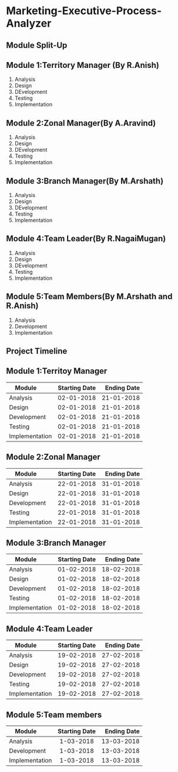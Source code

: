 # Marketing-Executive-Process-Analyzer

## Module Split-Up
## Module 1:Territory Manager (By R.Anish)
1. Analysis
2. Design
3. DEvelopment
4. Testing
5. Implementation
## Module 2:Zonal Manager(By A.Aravind)
1. Analysis
2. Design
3. DEvelopment
4. Testing
5. Implementation
## Module 3:Branch Manager(By M.Arshath)
1. Analysis
2. Design
3. DEvelopment
4. Testing
5. Implementation
## Module 4:Team Leader(By R.NagaiMugan)
1. Analysis
2. Design
3. DEvelopment
4. Testing
5. Implementation
## Module 5:Team Members(By M.Arshath and R.Anish)
1. Analysis
2. Development
3. Implementation



## Project Timeline
## Module 1:Territoy Manager
| Module        | Starting Date | Ending Date  |
| ------------- |:-------------:| ------------:|
| Analysis      |  02-01-2018   |   21-01-2018 |
| Design        |  02-01-2018   |   21-01-2018 |
| Development   |  02-01-2018   |   21-01-2018 |
| Testing       |  02-01-2018   |   21-01-2018 |
|Implementation |  02-01-2018   |   21-01-2018 |

## Module 2:Zonal Manager

| Module        | Starting Date | Ending Date  |
| ------------- |:-------------:| ------------:|
| Analysis      |  22-01-2018   |  31-01-2018  |
| Design        |  22-01-2018   |  31-01-2018  |
| Development   |  22-01-2018   |  31-01-2018  |
| Testing       |  22-01-2018   |  31-01-2018  |
|Implementation |  22-01-2018   |  31-01-2018  |


## Module 3:Branch Manager

| Module        | Starting Date | Ending Date  |
| ------------- |:-------------:| ------------:|
| Analysis      |  01-02-2018   |  18-02-2018  |
| Design        |  01-02-2018   |  18-02-2018  |
| Development   |  01-02-2018   |  18-02-2018  |
| Testing       |  01-02-2018   |  18-02-2018  |
|Implementation |  01-02-2018   |  18-02-2018  |


## Module 4:Team Leader
| Module        | Starting Date | Ending Date  |
| ------------- |:-------------:| ------------:|
| Analysis      |  19-02-2018   |  27-02-2018  |
| Design        |  19-02-2018   |  27-02-2018  |
| Development   |  19-02-2018   |  27-02-2018  |
| Testing       |  19-02-2018   |  27-02-2018  |
|Implementation |  19-02-2018   |  27-02-2018  |


## Module 5:Team members
| Module        | Starting Date | Ending Date  |
| ------------- |:-------------:| ------------:|
| Analysis      |  1-03-2018    |  13-03-2018  |
| Development   |  1-03-2018    |  13-03-2018  |
|Implementation |  1-03-2018    |  13-03-2018  |

